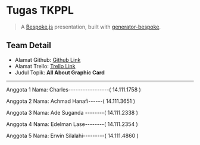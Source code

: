 # Tugas TKPPL
> A [Bespoke.js](http://markdalgleish.com/projects/bespoke.js) presentation, built with [generator-bespoke](https://github.com/markdalgleish/generator-bespoke).

## Team Detail

* Alamat Github: [Github Link](https://github.com/141113651/TugasAkhir_TKPPL)
* Alamat Trello: [Trello Link](https://trello.com/b/iz59NWku/tkppl)
* Judul Topik: <b>All About Graphic Card</b>

___
                    
Anggota 1
Nama: Charles-----------------( 14.111.1758 )

Anggota 2
Nama: Achmad Hanafi------( 14.111.3651 )

Anggota 3
Nama: Ade Suganda --------( 14.111.2338 )

Anggota 4
Nama: Edelman Lase--------( 14.111.2354 )

Anggota 5
Nama: Erwin Silalahi---------( 14.111.4860 )

